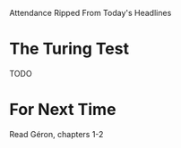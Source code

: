 Attendance
Ripped From Today's Headlines

# The Turing Test

TODO

# For Next Time
Read Géron, chapters 1-2
